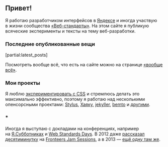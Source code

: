 ## Привет!

Я работаю разработчиком интерфейсов в [Яндексе](http://yandex.ru/) и иногда участвую в жизни сообщества [«Веб-стандарты»](http://web-standards.ru/). На этом сайте я публикую всяческие эксперименты и тексты на тему веб-разработки.

### Последние опубликованные вещи

[partial:latest_posts]

Посмотреть вообще всё, что есть на сайте можно на странице [«вообще всё»](everything/).

### Мои проекты

Я люблю [экспериментировать с CSS](everything/#fun) и стремлюсь делать это максимально эффективно, поэтому я работаю над несколькими опенсорсными проектами: [Stylus](gh:stylus/stylus), [Хаяку](http://hayakubundle.com), [jekyller](gh:shower/jekyller), [bemto](gh:kizu/bemto) и [другими](gh:kizu?tab=repositories).

### *

Иногда я выступаю с докладами на конференциях, например на [Я.Субботниках](https://tech.yandex.ru/people/377/) и [Web Standards Days](http://webstandardsdays.ru). В 2012 даже [рассказал десятиминутку](http://vimeo.com/51897358) на [Fronteers Jam Sessions](http://fronteers.nl/congres/2012/jam-session), а в 2013 — [ещё одну там же](https://fronteers.nl/congres/2013/jam-session/dont-look-into-the-source).
